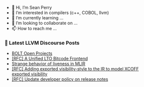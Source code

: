 - 👋 Hi, I’m Sean Perry
- 👀 I’m interested in compilers (c++, COBOL, llvm)
- 🌱 I’m currently learning ...
- 💞️ I’m looking to collaborate on ...
- 📫 How to reach me ...

<!---
s66perry/s66perry is a ✨ special ✨ repository because its `README.md` (this file) appears on your GitHub profile.
You can click the Preview link to take a look at your changes.
--->
### 📕 Latest LLVM Discourse Posts

<!-- DISCOURSE-LLVM:START -->
- [BOLT Open Projects](https://discourse.llvm.org/t/bolt-open-projects/61857#post_1)
- [[RFC] A Unified LTO Bitcode Frontend](https://discourse.llvm.org/t/rfc-a-unified-lto-bitcode-frontend/61774#post_16)
- [Strange behavior of liveness in MLIR](https://discourse.llvm.org/t/strange-behavior-of-liveness-in-mlir/61813#post_2)
- [[RFC] Adding exported visibility-style to the IR to model XCOFF exported visibility](https://discourse.llvm.org/t/rfc-adding-exported-visibility-style-to-the-ir-to-model-xcoff-exported-visibility/61853#post_3)
- [[RFC] Update developer policy on release notes](https://discourse.llvm.org/t/rfc-update-developer-policy-on-release-notes/61856#post_1)
<!-- DISCOURSE-LLVM:END -->
